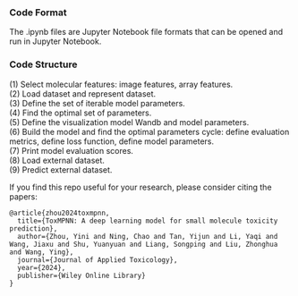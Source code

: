 ### Code Format<br>
The .ipynb files are Jupyter Notebook file formats that can be opened and run in Jupyter Notebook.<br> 

### Code Structure<br>
(1) Select molecular features: image features, array features.<br> 
(2) Load dataset and represent dataset.<br>
(3) Define the set of iterable model parameters.<br>
(4) Find the optimal set of parameters.<br>
(5) Define the visualization model Wandb and model parameters.<br>
(6) Build the model and find the optimal parameters cycle: define evaluation metrics, define loss function, define model parameters.<br>
(7) Print model evaluation scores.<br>
(8) Load external dataset.<br>
(9) Predict external dataset.<br>

If you find this repo useful for your research, please consider citing the papers:

```
@article{zhou2024toxmpnn,
  title={ToxMPNN: A deep learning model for small molecule toxicity prediction},
  author={Zhou, Yini and Ning, Chao and Tan, Yijun and Li, Yaqi and Wang, Jiaxu and Shu, Yuanyuan and Liang, Songping and Liu, Zhonghua and Wang, Ying},
  journal={Journal of Applied Toxicology},
  year={2024},
  publisher={Wiley Online Library}
}
```

